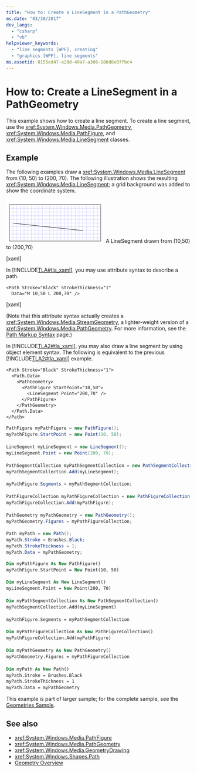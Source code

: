 ```yaml
---
title: "How to: Create a LineSegment in a PathGeometry"
ms.date: "03/30/2017"
dev_langs:
  - "csharp"
  - "vb"
helpviewer_keywords:
  - "line segments [WPF], creating"
  - "graphics [WPF], line segments"
ms.assetid: 0155ed47-a20d-49a7-a306-186d8e07fbc4
---
```


# How to: Create a LineSegment in a PathGeometry

This example shows how to create a line segment. To create a line segment, use the <xref:System.Windows.Media.PathGeometry>, <xref:System.Windows.Media.PathFigure>, and <xref:System.Windows.Media.LineSegment> classes.

## Example

The following examples draw a <xref:System.Windows.Media.LineSegment> from (10, 50) to (200, 70). The following illustration shows the resulting <xref:System.Windows.Media.LineSegment>; a grid background was added to show the coordinate system.

![A LineSegment in a PathFigure](./media/graphicsmm-pathgeometrylinesegment.png "graphicsmm_pathgeometrylinesegment")
A LineSegment drawn from (10,50) to (200,70)

[xaml]

In [!INCLUDE[TLA#tla_xaml](../../../../includes/tlasharptla-xaml-md.md)], you may use attribute syntax to describe a path.

```xaml
<Path Stroke="Black" StrokeThickness="1"
  Data="M 10,50 L 200,70" />
```

[xaml]

(Note that this attribute syntax actually creates a <xref:System.Windows.Media.StreamGeometry>, a lighter-weight version of a <xref:System.Windows.Media.PathGeometry>. For more information, see the [Path Markup Syntax](path-markup-syntax.md) page.)

In [!INCLUDE[TLA2#tla_xaml](../../../../includes/tla2sharptla-xaml-md.md)], you may also draw a line segment by using object element syntax. The following is equivalent to the previous [!INCLUDE[TLA2#tla_xaml](../../../../includes/tla2sharptla-xaml-md.md)] example.

```xaml
<Path Stroke="Black" StrokeThickness="1">
  <Path.Data>
    <PathGeometry>
      <PathFigure StartPoint="10,50">
        <LineSegment Point="200,70" />
      </PathFigure>
    </PathGeometry>
  </Path.Data>
</Path>
```

```csharp
PathFigure myPathFigure = new PathFigure();
myPathFigure.StartPoint = new Point(10, 50);

LineSegment myLineSegment = new LineSegment();
myLineSegment.Point = new Point(200, 70);

PathSegmentCollection myPathSegmentCollection = new PathSegmentCollection();
myPathSegmentCollection.Add(myLineSegment);

myPathFigure.Segments = myPathSegmentCollection;

PathFigureCollection myPathFigureCollection = new PathFigureCollection();
myPathFigureCollection.Add(myPathFigure);

PathGeometry myPathGeometry = new PathGeometry();
myPathGeometry.Figures = myPathFigureCollection;

Path myPath = new Path();
myPath.Stroke = Brushes.Black;
myPath.StrokeThickness = 1;
myPath.Data = myPathGeometry;
```

```vb
Dim myPathFigure As New PathFigure()
myPathFigure.StartPoint = New Point(10, 50)

Dim myLineSegment As New LineSegment()
myLineSegment.Point = New Point(200, 70)

Dim myPathSegmentCollection As New PathSegmentCollection()
myPathSegmentCollection.Add(myLineSegment)

myPathFigure.Segments = myPathSegmentCollection

Dim myPathFigureCollection As New PathFigureCollection()
myPathFigureCollection.Add(myPathFigure)

Dim myPathGeometry As New PathGeometry()
myPathGeometry.Figures = myPathFigureCollection

Dim myPath As New Path()
myPath.Stroke = Brushes.Black
myPath.StrokeThickness = 1
myPath.Data = myPathGeometry
```

This example is part of larger sample; for the complete sample, see the [Geometries Sample](https://github.com/Microsoft/WPF-Samples/tree/master/Graphics/Geometery).

## See also

- <xref:System.Windows.Media.PathFigure>
- <xref:System.Windows.Media.PathGeometry>
- <xref:System.Windows.Media.GeometryDrawing>
- <xref:System.Windows.Shapes.Path>
- [Geometry Overview](geometry-overview.md)
